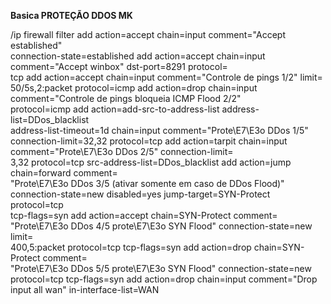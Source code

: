 **Basica PROTEÇÃO DDOS MK**


/ip firewall filter
add action=accept chain=input comment="Accept established" \
    connection-state=established
add action=accept chain=input comment="Accept winbox" dst-port=8291 protocol=\
    tcp
add action=accept chain=input comment="Controle de pings 1/2" limit=\
    50/5s,2:packet protocol=icmp
add action=drop chain=input comment="Controle de pings bloqueia ICMP Flood 2/2" \
    protocol=icmp
add action=add-src-to-address-list address-list=DDos_blacklist \
    address-list-timeout=1d chain=input comment="Prote\E7\E3o DDos 1/5" \
    connection-limit=32,32 protocol=tcp
add action=tarpit chain=input comment="Prote\E7\E3o DDos 2/5" connection-limit=\
    3,32 protocol=tcp src-address-list=DDos_blacklist
add action=jump chain=forward comment=\
    "Prote\E7\E3o DDos 3/5 (ativar somente em caso de DDos Flood)" \
    connection-state=new disabled=yes jump-target=SYN-Protect protocol=tcp \
    tcp-flags=syn
add action=accept chain=SYN-Protect comment=\
    "Prote\E7\E3o DDos 4/5 prote\E7\E3o SYN Flood" connection-state=new limit=\
    400,5:packet protocol=tcp tcp-flags=syn
add action=drop chain=SYN-Protect comment=\
    "Prote\E7\E3o DDos 5/5 prote\E7\E3o SYN Flood" connection-state=new \
    protocol=tcp tcp-flags=syn
add action=drop chain=input comment="Drop input all wan" in-interface-list=WAN

